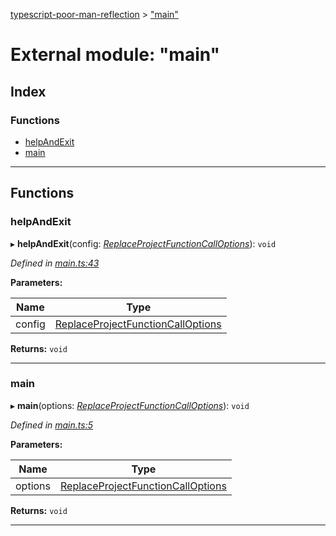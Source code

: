 [typescript-poor-man-reflection](../README.md) > ["main"](../modules/_main_.md)

# External module: "main"

## Index

### Functions

* [helpAndExit](_main_.md#helpandexit)
* [main](_main_.md#main)

---

## Functions

<a id="helpandexit"></a>

###  helpAndExit

▸ **helpAndExit**(config: *[ReplaceProjectFunctionCallOptions](../interfaces/_types_.replaceprojectfunctioncalloptions.md)*): `void`

*Defined in [main.ts:43](https://github.com/cancerberoSgx/typescript-poor-man-reflection/blob/e049fbf/src/main.ts#L43)*

**Parameters:**

| Name | Type |
| ------ | ------ |
| config | [ReplaceProjectFunctionCallOptions](../interfaces/_types_.replaceprojectfunctioncalloptions.md) |

**Returns:** `void`

___
<a id="main"></a>

###  main

▸ **main**(options: *[ReplaceProjectFunctionCallOptions](../interfaces/_types_.replaceprojectfunctioncalloptions.md)*): `void`

*Defined in [main.ts:5](https://github.com/cancerberoSgx/typescript-poor-man-reflection/blob/e049fbf/src/main.ts#L5)*

**Parameters:**

| Name | Type |
| ------ | ------ |
| options | [ReplaceProjectFunctionCallOptions](../interfaces/_types_.replaceprojectfunctioncalloptions.md) |

**Returns:** `void`

___

